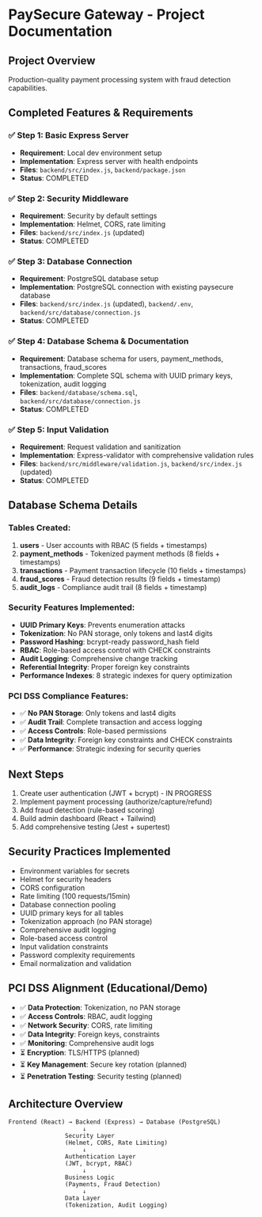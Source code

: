 # PaySecure Gateway - Project Documentation

## Project Overview
Production-quality payment processing system with fraud detection capabilities.

## Completed Features & Requirements

### ✅ Step 1: Basic Express Server
- **Requirement**: Local dev environment setup
- **Implementation**: Express server with health endpoints
- **Files**: `backend/src/index.js`, `backend/package.json`
- **Status**: COMPLETED

### ✅ Step 2: Security Middleware  
- **Requirement**: Security by default settings
- **Implementation**: Helmet, CORS, rate limiting
- **Files**: `backend/src/index.js` (updated)
- **Status**: COMPLETED

### ✅ Step 3: Database Connection
- **Requirement**: PostgreSQL database setup
- **Implementation**: PostgreSQL connection with existing paysecure database
- **Files**: `backend/src/index.js` (updated), `backend/.env`, `backend/src/database/connection.js`
- **Status**: COMPLETED

### ✅ Step 4: Database Schema & Documentation
- **Requirement**: Database schema for users, payment_methods, transactions, fraud_scores
- **Implementation**: Complete SQL schema with UUID primary keys, tokenization, audit logging
- **Files**: `backend/database/schema.sql`, `backend/src/database/connection.js`
- **Status**: COMPLETED

### ✅ Step 5: Input Validation
- **Requirement**: Request validation and sanitization
- **Implementation**: Express-validator with comprehensive validation rules
- **Files**: `backend/src/middleware/validation.js`, `backend/src/index.js` (updated)
- **Status**: COMPLETED

## Database Schema Details

### Tables Created:
1. **users** - User accounts with RBAC (5 fields + timestamps)
2. **payment_methods** - Tokenized payment methods (8 fields + timestamps)
3. **transactions** - Payment transaction lifecycle (10 fields + timestamps)
4. **fraud_scores** - Fraud detection results (9 fields + timestamp)
5. **audit_logs** - Compliance audit trail (8 fields + timestamp)

### Security Features Implemented:
- **UUID Primary Keys**: Prevents enumeration attacks
- **Tokenization**: No PAN storage, only tokens and last4 digits
- **Password Hashing**: bcrypt-ready password_hash field
- **RBAC**: Role-based access control with CHECK constraints
- **Audit Logging**: Comprehensive change tracking
- **Referential Integrity**: Proper foreign key constraints
- **Performance Indexes**: 8 strategic indexes for query optimization

### PCI DSS Compliance Features:
- ✅ **No PAN Storage**: Only tokens and last4 digits
- ✅ **Audit Trail**: Complete transaction and access logging
- ✅ **Access Controls**: Role-based permissions
- ✅ **Data Integrity**: Foreign key constraints and CHECK constraints
- ✅ **Performance**: Strategic indexing for security queries

## Next Steps
1. Create user authentication (JWT + bcrypt) - IN PROGRESS
2. Implement payment processing (authorize/capture/refund)
3. Add fraud detection (rule-based scoring)
4. Build admin dashboard (React + Tailwind)
5. Add comprehensive testing (Jest + supertest)

## Security Practices Implemented
- Environment variables for secrets
- Helmet for security headers
- CORS configuration
- Rate limiting (100 requests/15min)
- Database connection pooling
- UUID primary keys for all tables
- Tokenization approach (no PAN storage)
- Comprehensive audit logging
- Role-based access control
- Input validation constraints
- Password complexity requirements
- Email normalization and validation

## PCI DSS Alignment (Educational/Demo)
- ✅ **Data Protection**: Tokenization, no PAN storage
- ✅ **Access Controls**: RBAC, audit logging
- ✅ **Network Security**: CORS, rate limiting
- ✅ **Data Integrity**: Foreign keys, constraints
- ✅ **Monitoring**: Comprehensive audit logs
- ⏳ **Encryption**: TLS/HTTPS (planned)
- ⏳ **Key Management**: Secure key rotation (planned)
- ⏳ **Penetration Testing**: Security testing (planned)

## Architecture Overview
```
Frontend (React) → Backend (Express) → Database (PostgreSQL)
                     ↓
                Security Layer
                (Helmet, CORS, Rate Limiting)
                     ↓
                Authentication Layer
                (JWT, bcrypt, RBAC)
                     ↓
                Business Logic
                (Payments, Fraud Detection)
                     ↓
                Data Layer
                (Tokenization, Audit Logging)
```